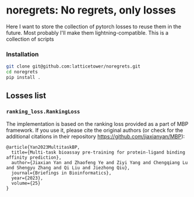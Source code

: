 # noregrets: No regrets, only losses

Here I want to store the collection of pytorch losses to reuse them in the future. Most probably I'll make them lightning-compatible. This is a collection of scripts

### Installation

```bash
git clone git@github.com:latticetower/noregrets.git
cd noregrets
pip install .
```

## Losses list

### `ranking_loss.RankingLoss`

The implementation is based on the ranking loss provided as a part of MBP framework.
If you use it, please cite the original authors (or check for the additional citations in their repository https://github.com/jiaxianyan/MBP):

```{bibtex}
@article{Yan2023MultitaskBP,
  title={Multi-task bioassay pre-training for protein-ligand binding affinity prediction},
  author={Jiaxian Yan and Zhaofeng Ye and Ziyi Yang and Chengqiang Lu and Shengyu Zhang and Qi Liu and Jiezhong Qiu},
  journal={Briefings in Bioinformatics},
  year={2023},
  volume={25}
}
```
